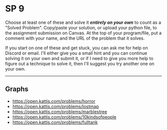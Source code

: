 # SP 9

Choose at least one of these and solve it ***entirely on your own*** to count as a "Solved Problem". Copy/paste your solution, or upload your python file, to the assignment submission on Canvas. At the top of your program/file, put a comment with your name, and the URL of the problem that it solves.

If you start on one of these and get stuck, you can ask me for help on Discord or email. I'll either give you a small hint and you can continue solving it on your own and submit it, or if I need to give you more help to figure out a technique to solve it, then I'll suggest you try another one on your own.

<hr>


## Graphs

- https://open.kattis.com/problems/horror
- https://open.kattis.com/problems/lostmap
- https://open.kattis.com/problems/marblestree
- https://open.kattis.com/problems/10kindsofpeople
- https://open.kattis.com/problems/fulltank
